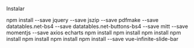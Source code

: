 Instalar

npm install --save jquery --save jszip --save pdfmake --save datatables.net-bs4 --save datatables.net-buttons-bs4 --save mitt --save momentjs --save axios echarts
npm install 
npm install
npm install
npm install
npm install
npm install
npm install --save vue-infinite-slide-bar